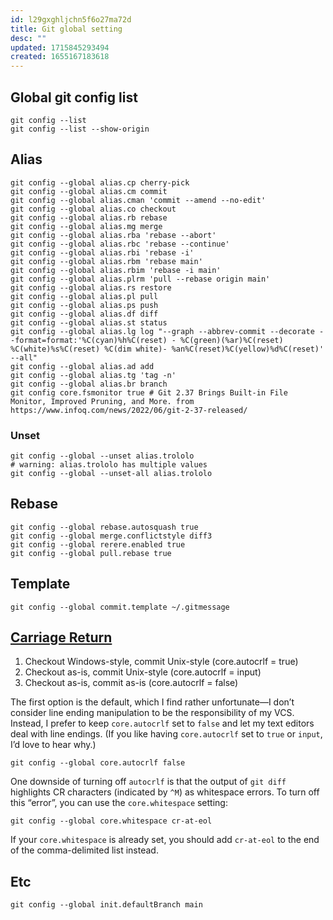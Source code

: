 ```yaml
---
id: l29gxghljchn5f6o27ma72d
title: Git global setting
desc: ""
updated: 1715845293494
created: 1655167183618
---
```


## Global git config list

```shell
git config --list
git config --list --show-origin
```

## Alias

```shell
git config --global alias.cp cherry-pick
git config --global alias.cm commit
git config --global alias.cman 'commit --amend --no-edit'
git config --global alias.co checkout
git config --global alias.rb rebase
git config --global alias.mg merge
git config --global alias.rba 'rebase --abort'
git config --global alias.rbc 'rebase --continue'
git config --global alias.rbi 'rebase -i'
git config --global alias.rbm 'rebase main'
git config --global alias.rbim 'rebase -i main'
git config --global alias.plrm 'pull --rebase origin main'
git config --global alias.rs restore
git config --global alias.pl pull
git config --global alias.ps push
git config --global alias.df diff
git config --global alias.st status
git config --global alias.lg log "--graph --abbrev-commit --decorate --format=format:'%C(cyan)%h%C(reset) - %C(green)(%ar)%C(reset) %C(white)%s%C(reset) %C(dim white)- %an%C(reset)%C(yellow)%d%C(reset)' --all"
git config --global alias.ad add
git config --global alias.tg 'tag -n'
git config --global alias.br branch
git config core.fsmonitor true # Git 2.37 Brings Built-in File Monitor, Improved Pruning, and More. from https://www.infoq.com/news/2022/06/git-2-37-released/
```

### Unset

```shell
git config --global --unset alias.trololo
# warning: alias.trololo has multiple values
git config --global --unset-all alias.trololo
```

## Rebase

```shell
git config --global rebase.autosquash true
git config --global merge.conflictstyle diff3
git config --global rerere.enabled true
git config --global pull.rebase true
```

## Template

```shell
git config --global commit.template ~/.gitmessage
```

## [Carriage Return](https://lostechies.com/keithdahlby/2011/04/06/windows-git-tip-hide-carriage-return-in-diff/)

1. Checkout Windows-style, commit Unix-style (core.autocrlf = true)
2. Checkout as-is, commit Unix-style (core.autocrlf = input)
3. Checkout as-is, commit as-is (core.autocrlf = false)

The first option is the default, which I find rather unfortunate—I don’t consider line ending manipulation to be the responsibility of my VCS. Instead, I prefer to keep `core.autocrlf` set to `false` and let my text editors deal with line endings. (If you like having `core.autocrlf` set to `true` or `input`, I’d love to hear why.)

```shell
git config --global core.autocrlf false
```

One downside of turning off `autocrlf` is that the output of `git diff` highlights CR characters (indicated by `^M`) as whitespace errors. To turn off this “error”, you can use the `core.whitespace` setting:

```shell
git config --global core.whitespace cr-at-eol
```

If your `core.whitespace` is already set, you should add `cr-at-eol` to the end of the comma-delimited list instead.

## Etc

```shell
git config --global init.defaultBranch main
```
